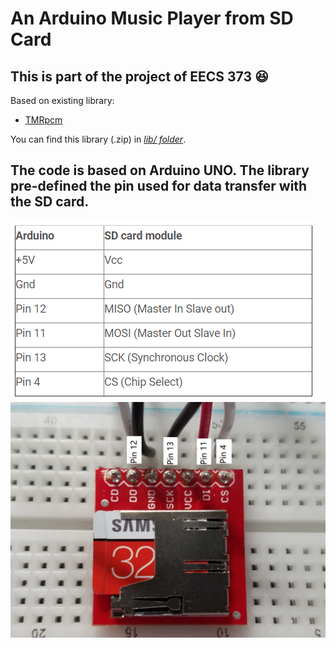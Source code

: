 An Arduino Music Player from SD Card
===========

**This is part of the project of EECS 373** :laughing:
-----------

Based on existing library:

   * [TMRpcm](https://github.com/TMRh20/TMRpcm)

You can find this library (.zip) in [*lib/ folder*](https://github.com/littlesi789/Music_Player_Arduino_SDCard/tree/master/lib).

The code is based on Arduino UNO. The library pre-defined the pin used for data transfer with the SD card.
--------

![PinMap](https://github.com/littlesi789/Music_Player_Arduino_SDCard/blob/master/pinMap.PNG)
![PinMap](https://github.com/littlesi789/Music_Player_Arduino_SDCard/blob/master/wiring_diagram.jpg)

